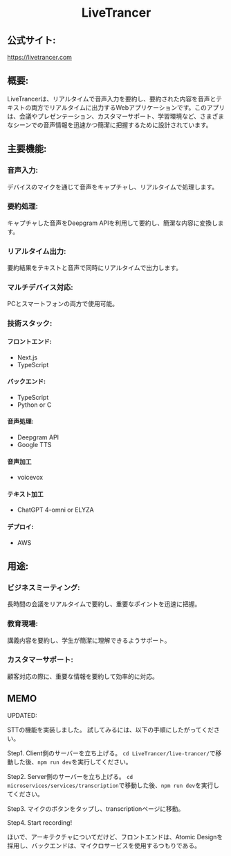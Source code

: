 <h1 align="center">LiveTrancer</h1>

## 公式サイト:
<a href="https://livetrancer.com">https://livetrancer.com</a>

## 概要:
LiveTrancerは、リアルタイムで音声入力を要約し、要約された内容を音声とテキストの両方でリアルタイムに出力するWebアプリケーションです。このアプリは、会議やプレゼンテーション、カスタマーサポート、学習環境など、さまざまなシーンでの音声情報を迅速かつ簡潔に把握するために設計されています。

## 主要機能:

### 音声入力: 
デバイスのマイクを通じて音声をキャプチャし、リアルタイムで処理します。

### 要約処理: 
キャプチャした音声をDeepgram APIを利用して要約し、簡潔な内容に変換します。

### リアルタイム出力: 
要約結果をテキストと音声で同時にリアルタイムで出力します。

### マルチデバイス対応: 
PCとスマートフォンの両方で使用可能。

### 技術スタック:

#### フロントエンド: 
- Next.js
- TypeScript

#### バックエンド:
- TypeScript
- Python or C

#### 音声処理: 
- Deepgram API
- Google TTS

#### 音声加工
- voicevox
  
#### テキスト加工
- ChatGPT 4-omni or ELYZA

#### デプロイ:
- AWS

## 用途:

### ビジネスミーティング:
長時間の会議をリアルタイムで要約し、重要なポイントを迅速に把握。

### 教育現場: 
講義内容を要約し、学生が簡潔に理解できるようサポート。

### カスタマーサポート:
顧客対応の際に、重要な情報を要約して効率的に対応。

## MEMO

UPDATED:

STTの機能を実装しました。
試してみるには、以下の手順にしたがってください。

Step1. Client側のサーバーを立ち上げる。
`cd LiveTrancer/live-trancer/`で移動した後、`npm run dev`を実行してください。

Step2. Server側のサーバーを立ち上げる。
`cd microservices/services/transcription`で移動した後、`npm run dev`を実行してください。

Step3. マイクのボタンをタップし、transcriptionページに移動。

Step4. Start recording!



<!-- 当初は、App Routerを使用していたが、Web Socketが使用できない等により、Page Routerを採用した。
おかげで5時間くらい無駄になってしまったが、Page Routerの方が幅広いアーキテクチャが採用できるため、まぁ勉強になっただろう。しかし、Page Routerを使用することでWeb Socketが対応するわけだが、VercelがSocketに未対応であるため、Hosting機能を別で用意する必要がある。Firebase Hostingとかかな。 -->

ほいで、アーキテクチャについてだけど、フロントエンドは、Atomic Designを採用し、バックエンドは、マイクロサービスを使用するつもりである。

